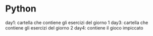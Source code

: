 # Python

day1: cartella che contiene gli esercizi del giorno 1
day3: cartella che contiene gli esercizi del giorno 2
day4: contiene il gioco impiccato
